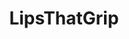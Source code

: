 ---
title: LipsThatGrip
crosslinks:
- livven
- NSFW_GIF
- suctiondildos
- GWCouples
- gonewild
- Lordosis
- Offensive_Wallpapers
- creampies
- RealGirls
- whynotasource
- BustyNaturalPornstars
- whenitgoesin
- GIFS_WEBM_NEW_PORN
- pulsatingcumshots
- ofcoursethatsathing
- giuliahoot
- RippedLowerGarments
- BustyPetite
- HighMileageHoles
- I_STALK_REDDITORS
---